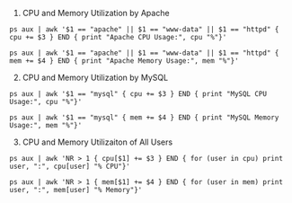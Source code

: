 1. CPU and Memory Utilization by Apache
```
ps aux | awk '$1 == "apache" || $1 == "www-data" || $1 == "httpd" { cpu += $3 } END { print "Apache CPU Usage:", cpu "%"}'
```
```
ps aux | awk '$1 == "apache" || $1 == "www-data" || $1 == "httpd" { mem += $4 } END { print "Apache Memory Usage:", mem "%"}'
```


2. CPU and Memory Utilization by MySQL
```
ps aux | awk '$1 == "mysql" { cpu += $3 } END { print "MySQL CPU Usage:", cpu "%"}'
```
```
ps aux | awk '$1 == "mysql" { mem += $4 } END { print "MySQL Memory Usage:", mem "%"}'
```


3. CPU and Memory Utilizaiton of All Users
```
ps aux | awk 'NR > 1 { cpu[$1] += $3 } END { for (user in cpu) print user, ":", cpu[user] "% CPU"}'
```
```
ps aux | awk 'NR > 1 { mem[$1] += $4 } END { for (user in mem) print user, ":", mem[user] "% Memory"}'
```
